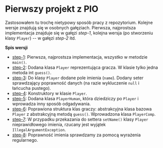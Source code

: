 # Pierwszy projekt z PIO

Zastosowałem tu trochę nietypowy sposób pracy z repozytorium. Kolejne wersje znajdują się w osobnych gałęziach. Pierwsza, najprostsza implementacja znajduje się w gałęzi _step-1_, kolejna wersja (po stworzeniu klasy `Player`) -- w gałęzi _step-2_ itd.

**Spis wersji**

- [step-1](https://github.com/oleklamza/pio-game/tree/step-1): Pierwsza, najprostsza implementacja, wszystko w metodzie `main()`.
- [step-2](https://github.com/oleklamza/pio-game/tree/step-2): Dodana klasa `Player` reprezentująca gracza. W klasie tylko jedna metoda int `guess()`.
- [step-3](https://github.com/oleklamza/pio-game/tree/step-3): Do klasy `Player` dodane pole imienia (`name`). Dodany seter sprawdzający poprawność danych (na razie wykluczenie `null` i łańcucha pustego).
- [step-4](https://github.com/oleklamza/pio-game/tree/step-4): Konstruktory w klasie `Player`.
- [step-5](https://github.com/oleklamza/pio-game/tree/step-5): Dodana klasa `PlayerHuman`, która dziedziczy po `Player` i wprowadza inny sposób odgadywania.
- [step-6](https://github.com/oleklamza/pio-game/tree/step-6): Poprawiona struktura klas graczy: abstrakcyjna klasa bazowa `Player` z abstrakcyjną metodą `guess()`. Wprowadzona klasa `PlayerComp`.
- [step-7](https://github.com/oleklamza/pio-game/tree/step-7): W przypadku przekazania do settera `setName()` klasy `Player` nieprawidłowego imienia, rzucany jest wyjątek `IllegalArgumentException`.
- [step-8](https://github.com/oleklamza/pio-game/tree/step-8): Poprawność imienia sprawdzamy za pomocą wyrażenia regularnego.



